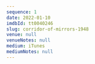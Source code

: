 ```yaml
---
sequence: 1
date: 2022-01-10
imdbId: tt0040246
slug: corridor-of-mirrors-1948
venue: null
venueNotes: null
medium: iTunes
mediumNotes: null
---
```


